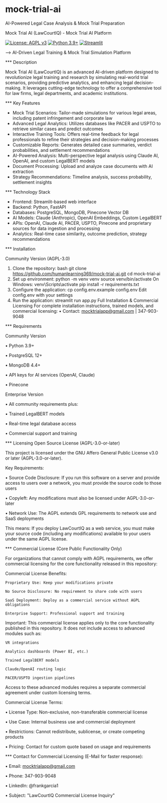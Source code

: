 # mock-trial-ai
AI-Powered Legal Case Analysis &amp; Mock Trial Preparation

Mock Trial AI (LawCourtIQ) - Mock Trial AI Platform

[![License: AGPL v3](https://img.shields.io/badge/License-AGPL_v3-blue.svg)](https://www.gnu.org/licenses/agpl-3.0)
[![Python 3.9+](https://img.shields.io/badge/python-3.9+-blue.svg)](https://www.python.org/downloads/)
[![Streamlit](https://img.shields.io/badge/framework-Streamlit-red.svg)](https://streamlit.io/)

--> AI-Driven Legal Training & Mock Trial Simulation Platform

*** Description

Mock Trial AI (LawCourtIQ) is an advanced AI-driven platform designed to revolutionize legal training and research by simulating real-world trial scenarios, providing predictive analytics, and enhancing legal decision-making. It leverages cutting-edge technology to offer a comprehensive tool for law firms, legal departments, and academic institutions.

*** Key Features

- Mock Trial Scenarios: Tailor-made simulations for various legal areas, including patent infringement and corporate law
- Advanced Legal Analytics: Utilizes databases like PACER and USPTO to retrieve similar cases and predict outcomes
- Interactive Training Tools: Offers real-time feedback for legal professionals to refine their strategies and decision-making processes
- Customizable Reports: Generates detailed case summaries, verdict probabilities, and settlement recommendations
- AI-Powered Analysis: Multi-perspective legal analysis using Claude AI, OpenAI, and custom LegalBERT models
- Document Processing: Upload and analyze case documents with AI extraction
- Strategy Recommendations: Timeline analysis, success probability, settlement insights

*** Technology Stack

- Frontend: Streamlit-based web interface
- Backend: Python, FastAPI
- Databases: PostgreSQL, MongoDB, Pinecone Vector DB
- AI Models: Claude (Anthropic), OpenAI Embeddings, Custom LegalBERT
- APIs: OpenAI, Claude AI, PACER, USPTO, Pinecone and proprietary sources for data ingestion and processing
- Analytics: Real-time case similarity, outcome prediction, strategy recommendations

*** Installation

 Community Version (AGPL-3.0)

1. Clone the repository:
bash
git clone https://github.com/humanlearning369/mock-trial-ai.git
cd mock-trial-ai
2.	Set up environment:
python -m venv venv
source venv/bin/activate   On Windows: venv\Scripts\activate
pip install -r requirements.txt
3.	Configure the application:
cp config.env.example config.env
 Edit config.env with your settings
4.	Run the application:
streamlit run app.py
Full Installation & Commercial Licensing
For complete installation instructions, trained models, and commercial licensing:
•	Contact: mocktrialapp@gmail.com | 347-903-9048

*** Requirements

Community Version

•	Python 3.9+

•	PostgreSQL 12+

•	MongoDB 4.4+

•	API keys for AI services (OpenAI, Claude)

•	Pinecone

Enterprise Version

•	All community requirements plus:

•	Trained LegalBERT models

•	Real-time legal database access

•	Commercial support and training

*** Licensing
Open Source License (AGPL-3.0-or-later)

This project is licensed under the GNU Affero General Public License v3.0 or later (AGPL-3.0-or-later).

Key Requirements:

•	Source Code Disclosure: If you run this software on a server and provide access to users over a network, you must provide the source code to those users

•	Copyleft: Any modifications must also be licensed under AGPL-3.0-or-later

•	Network Use: The AGPL extends GPL requirements to network use and SaaS deployments

This means: If you deploy LawCourtIQ as a web service, you must make your source code (including any modifications) available to your users under the same AGPL license.

*** Commercial License (Core Public Functionality Only)

For organizations that cannot comply with AGPL requirements, we offer commercial licensing for the core functionality released in this repository:

Commercial License Benefits:

    Proprietary Use: Keep your modifications private

    No Source Disclosure: No requirement to share code with users

    SaaS Deployment: Deploy as a commercial service without AGPL obligations

    Enterprise Support: Professional support and training

Important: This commercial license applies only to the core functionality published in this repository. It does not include access to advanced modules such as:

    VR integrations

    Analytics dashboards (Power BI, etc.)

    Trained LegalBERT models

    Claude/OpenAI routing logic

    PACER/USPTO ingestion pipelines

Access to these advanced modules requires a separate commercial agreement under custom licensing terms.

Commercial License Terms:

•	License Type: Non-exclusive, non-transferable commercial license

•	Use Case: Internal business use and commercial deployment

•	Restrictions: Cannot redistribute, sublicense, or create competing products

•	Pricing: Contact for custom quote based on usage and requirements

*** Contact for Commercial Licensing (E-Mail for faster response):

•	Email: mocktrialapp@gmail.com

•	Phone: 347-903-9048

•	LinkedIn: @frankgarcia1

•	Subject: "LawCourtIQ Commercial License Inquiry"


